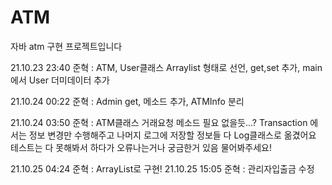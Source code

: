 # ATM

자바 atm 구현 프로젝트입니다

21.10.23 23:40
준혁 : ATM, User클래스 Arraylist 형태로 선언, get,set 추가, main에서 User 더미데이터 추가

21.10.24 00:22
준혁 : Admin get, 메소드 추가, ATMInfo 분리

21.10.24 03:50
준혁 : ATM클래스 거래요청 메소드 필요 없을듯...?
      Transaction 에서는 정보 변경만 수행해주고 나머지 로그에 저장할 정보들 다 Log클래스로 옮겼어요
      테스트는 다 못해봐서 하다가 오류나는거나 궁금한거 있음 물어봐주세요!

21.10.25 04:24
준혁 : ArrayList로 구현!
21.10.25 15:05
준혁 : 관리자입출금 수정